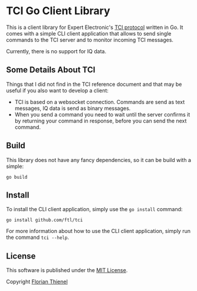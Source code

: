 # TCI Go Client Library

This is a client library for Expert Electronic's [TCI protocol](https://github.com/maksimus1210/TCI) written in Go. It comes with a simple CLI client application that allows to send single commands to the TCI server and to monitor incoming TCI messages.

Currently, there is no support for IQ data.

## Some Details About TCI

Things that I did not find in the TCI reference document and that may be useful if you also want to develop a client:

* TCI is based on a websocket connection. Commands are send as text messages, IQ data is send as binary messages.
* When you send a command you need to wait until the server confirms it by returning your command in response, before you can send the next command.

## Build

This library does not have any fancy dependencies, so it can be build with a simple:

```
go build
```

## Install

To install the CLI client application, simply use the `go install` command:

```
go install github.com/ftl/tci
```

For more information about how to use the CLI client application, simply run the command `tci --help`.

## License
This software is published under the [MIT License](https://www.tldrlegal.com/l/mit).

Copyright [Florian Thienel](http://thecodingflow.com/)
